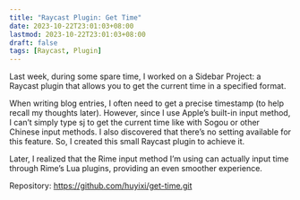 ```yaml
---
title: "Raycast Plugin: Get Time"
date: 2023-10-22T23:01:03+08:00
lastmod: 2023-10-22T23:01:03+08:00
draft: false
tags: [Raycast, Plugin]
---
```


Last week, during some spare time, I worked on a Sidebar Project: a Raycast plugin that allows you to get the current time in a specified format.

When writing blog entries, I often need to get a precise timestamp (to help recall my thoughts later). However, since I use Apple’s built-in input method, I can’t simply type sj to get the current time like with Sogou or other Chinese input methods. I also discovered that there’s no setting available for this feature. So, I created this small Raycast plugin to achieve it.

Later, I realized that the Rime input method I’m using can actually input time through Rime’s Lua plugins, providing an even smoother experience.

Repository: https://github.com/huyixi/get-time.git
